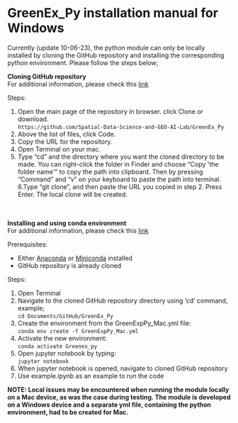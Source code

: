 # GreenEx_Py installation manual for Windows

Currently (update 10-06-23), the python module can only be locally installed by cloning the GitHub repository and installing the corresponding python environment. Please follow the steps below;

**Cloning GitHub repository**
<br>For additional information, please check this [link](https://blogs.sap.com/2019/07/12/how-to-clone-a-github-repository-to-local-mac-computer/)

Steps:
1. Open the main page of the repository in browser. click Clone or download.
<br>```https://github.com/Spatial-Data-Science-and-GEO-AI-Lab/GreenEx_Py```
2. Above the list of files, click Code. 
3. Copy the URL for the repository. 
4. Open Terminal on your mac. 
5. Type “cd” and the directory where you want the cloned directory to be made. You can right-click the folder in Finder and choose “Copy 'the folder name'” to copy the path into clipboard. Then by pressing “Command” and “v” on your keyboard to paste the path into terminal.
6.Type “git clone”, and then paste the URL you copied in step 2. Press Enter. The local clone will be created.

<br><br>**Installing and using conda environment** 
<br>For additional information, please check this [link](https://conda.io/projects/conda/en/latest/user-guide/tasks/manage-environments.html#creating-an-environment-from-an-environment-yml-file)

Prerequisites:
- Either [Anaconda](https://www.anaconda.com/download) or [Miniconda](https://docs.conda.io/en/latest/miniconda.html) installed
- GitHub repository is already cloned

Steps: 
1. Open Terminal 
2. Navigate to the cloned GitHub repository directory using ‘cd’ command, example; 
<br>```cd Documents/GitHub/GreenEx_Py```
3. Create the environment from the GreenExpPy_Mac.yml file: 
<br>```conda env create -f GreenExpPy_Mac.yml```
4. Activate the new environment: 
<br>```conda activate Greenex_py```
5. Open jupyter notebook by typing: 
<br>```jupyter notebook```
6. When jupyter notebook is opened, navigate to cloned GitHub repository 
7. Use example.ipynb as an example to run the code


**NOTE: Local issues may be encountered when running the module locally on a Mac device, as was the case during testing. The module is developed on a Windows device and a separate yml file, containing the python environment, had to be created for Mac.** 
